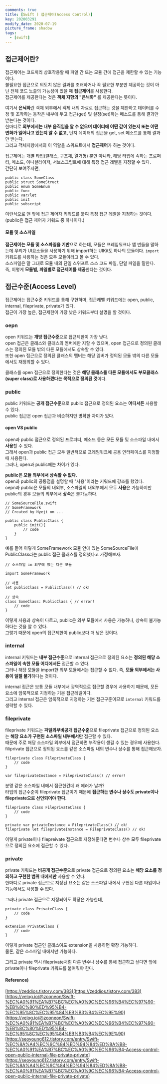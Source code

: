 ```yaml
---
comments: true
title: [Swift ) 접근제어(Access Control)]
key: 202003291
modify_date: 2020-07-19
picture_frame: shadow
tags:
  - [swift]
---
```

 
## 접근제어란?
 
접근제어는 코드끼리 상호작용할 때 파일 간 또는 모듈 간에 접근을 제한할 수 있는 기능이다.   
불필요한 접근으로 의도치 않은 결과를 초래하거나 꼭 필요한 부분만 제공하는 것이 아닌 전체 코드 노출의 가능성이 있을 때 **접근제어**를 사용한다.   
접근제어를 제공한다는 것은 **객체 지향의 "은닉화"** 를 제공한다는 뜻이다.   
 
여기서 **은닉화**란 객체 외부에서 객체 내의 자료로 접근하는 것을 제한하고 데이터를 수정 및 조작하는 동작은 내부에 두고 접근(get) 및 설정(set)하는 메소드를 통해 결과만 받는다는 것이다.   
한마디로 **외부에서는 내부 움직임을 알 수 없으며 데이터에 어떤 값이 있는지 또는 어떤 변화가 일어나고 있는지 알 수 없고,** 단지 데이터의 접근을 get, set 메소드를 통해 결과만 받는다.   
그리고 객체지향에서의 이 역할을 스위프트에서 **접근제어**가 하는 것이다.   
    
    
접근제어는 개별 타입(클래스, 구조체, 열거형) 뿐만 아니라, 해당 타입에 속하는 프로퍼티, 메소드, 이니셜라이저, 서브스크립트에 대해 특정 접근 레벨을 지정할 수 있다.   
간단히 보여주자면,
```
public class SomeClass
public struct SomeStruct
public enum SomeEnum
public func
public var/let
public init
public subscript
```
이런식으로 맨 앞에 접근 제어자 키워드를 붙여 특정 접근 레벨을 지정하는 것이다.(public은 접근 제어자 키워드 중 하나이다.)

#### 모듈 및 소스파일
 
**접근제어는 모듈 및 소스파일을 기반**으로 하는데, 모듈은 프레임워크나 앱 번들을 말하는데 우리가 UI요소들을 사용하기 위해 import하는 UIKit도 하나의 모듈이다. `import` 키워드를 사용하는 것은 모두 모듈이라고 볼 수 있다.   
소스파일은 말 그대로 모듈 내의 단일 스위프트 소스 코드 파일, 단일 파일을 말한다.   
즉, 이렇게 **모듈별, 파일별로 접근제어를 제공**한다는 것이다.
 
## 접근수준(Access Level)
 
접근제어는 접근수준 키워드를 통해 구현하며, 접근레벨 키워드에는 open, public, internal, fileprivate, private가 있다.   
접근이 가장 높은, 접근제한이 가장 낮은 키워드부터 설명을 할 것이다.
 
### oepn
 
open 키워드는 **개방 접근수준**으로 접근제한이 가장 낮다.   
open 접근은 클래스와 클래스의 멤버에만 지할 수 있으며, open 접근으로 정의된 클래스는 정의된 모듈 밖의 다른 모듈에서도 상속할 수 있다.   
또한 open 접근으로 정의된 클래스의 멤버는 해당 멤버가 정의된 모듈 밖의 다른 모듈에서도 재정의할 수 있다.   
 
클래스를 open 접근으로 정의한다는 것은 **해당 클래스를 다른 모듈에서도 부모클래스(super class)로 사용하겠다는 목적으로 정의된 것**이다.
 
### public
 
public 키워드는 **공개 접근수준**으로 public 접근으로 정의된 요소는 **어디서든** 사용할 수 있다.   
public 접근은 open 접근과 비슷하지만 명확한 차이가 있다.
 
#### open VS public
 
open과 public 접근으로 정의된 프로퍼티, 메소드 등은 모든 모듈 및 소스파일 내에서 **사용**할 수 있다.   
그래서 open과 public 접근 모두 일반적으로 프레임워크에 공용 인터페이스를 지정할 때 사용된다.   
그러나, open과 public에는 차이가 있다.
 
**public은 모듈 외부에서 상속할 수 없다.**   
open과 public의 공통점을 설명할 때 "사용"이라는 키워드에 강조를 했었다.   
oepn과 public은 모듈의 내외부, 소스파일의 내외부에서 모두 **사용**은 가능하지만 public의 경우 모듈의 외부에서 **상속**은 불가능하다.
```
// SomeSourceFile.swift
// SomeFramework
// Created by Hyeji on ...
 
public class PublicClass {
    public init(){
        // code
    }
}
```
예를 들어 이렇게 SomeFramework 모듈 안에 있는 SomeSourceFile에 PublicClass라는 public 접근 클래스를 정의했다고 가정해보자.
```
// 소스파일 in 외부에 있는 다른 모듈
 
import SomeFramework
 
// 사용
let publicClass = PublicClass() // ok!
 
// 상속
class SomeClass: PublicClass { // error!
    // code
}
```
이렇게 사용과 상속이 다르고, public은 외부 모듈에서 사용은 가능하나, 상속이 불가능하다는 것을 알 수 있다.   
그렇기 때문에 open의 접근제한이 public보다 더 낮은 것이다.
 
### internal
 
internal 키워드는 **내부 접근수준**으로 internal 접근으로 정의된 요소는 **정의된 해당 소스파일이 속한 모듈 어디에서든** 접근할 수 있다.   
그러나 해당 모듈을 import한 외부 모듈에서는 접근할 수 없다. 즉, **모듈 외부에서는 사용이 일절 불가**하다는 것이다.   
 
internal 접근은 보통 모듈 내부에서 광역적으로 접근할 경우에 사용하기 때문에, 모든 요소에 암묵적으로 지정하는 기본 접근레벨이다.   
그리고 internal 접근은 암묵적으로 지정하는 기본 접근구준이므로 `internal` 키워드를 생략할 수 있다.
 
### fileprivate
 
fileprivate 키워드는 **파일외부비공개 접근수준**으로 fileprivate 접근으로 정의된 요소는 **해당 요소가 구현된 소스파일 내부에서만** 접근할 수 있다.   
때문에 주로 해당 소스파일 외부에서 접근하면 부작용이 생길 수 있는 경우에 사용한다.
filiprivate 접근으로 정의된 요소를 같은 소스파일 내의 변수나 상수를 통해 접근해보자.
```
fileprivate class FileprivateClass {
    // code
}
 
var fileprivateInstance = FileprivateClass() // error!
```
분명 같은 소스파일 내에서 접근한건데 왜 에러가 날까?   
타입의 접근수준이 fileprivate 접근이기 때문에 **접근하는 변수나 상수도 private이나 fileprivate으로 선언되어야 한다.**
```
fileprivate class FileprivateClass {
    // code
}
 
private var privateInstance = FileprivateClass() // ok!
fileprivate let fileprivateInstance = FileprivateClass() // ok!
```
이렇게 private이나 filepreivate 접근으로 지정해준다면 변수나 상수 모두 fileprivate으로 정의된 요소에 접근할 수 있다.
 
### private
 
private 키워드는 **비공개 접근수준**으로 private 접근으로 정의된 요소는 **해당 요소를 정의하고 구현한 범위 내에서만** 사용할 수 있다.   
한마디로 private 접근으로 지정된 요소는 같은 소스파일 내에서 구현된 다른 타입이나 기능에서도 사용할 수 없다.   
 
그러나 private 접근으로 지정되어도 확장은 가능한데,
```
private class PrivateClass {
    // code
}
 
extension PrivateClass {
    // code
}
```
이렇게 private 접근인 클래스여도 extension을 사용하면 확장 가능하다.   
물론, 같은 소스파일 내에서만 가능하다.   
 
그리고 private 역시 fileprivate처럼 다른 변수나 상수를 통해 접근하고 싶다면 앞에 private이나 fileprivate 키워드를 붙여줘야 한다.
 
#### Reference)
 
[https://zeddios.tistory.com/383](https://zeddios.tistory.com/383)   
[https://velog.io/@zooneon/Swift-%EC%A0%91%EA%B7%BC%EC%A0%9C%EC%96%B4%EC%97%90-%EB%8C%80%ED%95%B4-%EC%95%8C%EC%95%84%EB%B3%B4%EC%9E%90](https://velog.io/@zooneon/Swift-%EC%A0%91%EA%B7%BC%EC%A0%9C%EC%96%B4%EC%97%90-%EB%8C%80%ED%95%B4-%EC%95%8C%EC%95%84%EB%B3%B4%EC%9E%90)   
[https://seoyoung612.tistory.com/entry/Swift-%EC%8A%A4%EC%9C%84%ED%94%84%ED%8A%B8-%EC%A0%91%EA%B7%BC%EC%A0%9C%EC%96%B4-Access-control-open-public-internal-file-private-private](https://seoyoung612.tistory.com/entry/Swift-%EC%8A%A4%EC%9C%84%ED%94%84%ED%8A%B8-%EC%A0%91%EA%B7%BC%EC%A0%9C%EC%96%B4-Access-control-open-public-internal-file-private-private)
